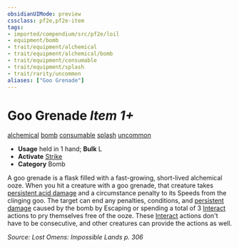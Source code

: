```yaml
---
obsidianUIMode: preview
cssclass: pf2e,pf2e-item
tags:
- imported/compendium/src/pf2e/loil
- equipment/bomb
- trait/equipment/alchemical
- trait/equipment/alchemical/bomb
- trait/equipment/consumable
- trait/equipment/splash
- trait/rarity/uncommon
aliases: ["Goo Grenade"]
---
```

# Goo Grenade *Item 1+*  
[alchemical](alchemical.md)  [bomb](bomb.md)  [consumable](consumable.md)  [splash](splash.md)  [uncommon](uncommon.md)  

- **Usage** held in 1 hand; **Bulk** L
- **Activate** [Strike](strike.md)
- **Category** Bomb

A goo grenade is a flask filled with a fast-growing, short-lived alchemical ooze. When you hit a creature with a goo grenade, that creature takes [persistent acid damage](conditions.md#Persistent%20Damage) and a circumstance penalty to its Speeds from the clinging goo. The target can end any penalties, conditions, and [persistent damage](conditions.md#Persistent%20Damage) caused by the bomb by Escaping or spending a total of 3 [Interact](interact.md) actions to pry themselves free of the ooze. These [Interact](interact.md) actions don't have to be consecutive, and other creatures can provide the actions as well.

*Source: Lost Omens: Impossible Lands p. 306*